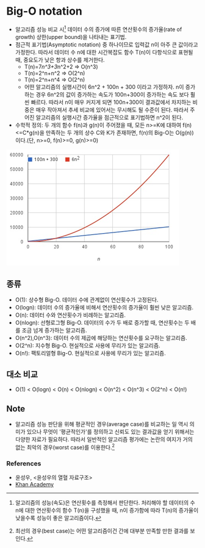 
# Big-O notation

- 알고리즘 성능 비교 시[^algorithm_performance_0] 데이터 수의 증가에 따른 연산횟수의 증가율(rate of growth) 상한(upper bound)을 나타내는 표기법.
- 점근적 표기법(Asymptotic notation) 중 하나이므로 입력값 n이 아주 큰 값이라고 가정한다. 따라서 데이터 수 n에 대한 시간복잡도 함수 T(n)이 다항식으로 표현될 때, 중요도가 낮은 항과 상수를 제거한다.
  - T(n)=7*n^3+3*n^2+2 => O(n^3)
  - T(n)=2^n+n^2 => O(2^n)
  - T(n)=2^n+n^4 => O(2^n)
  - 어떤 알고리즘의 실행시간이 6n^2 + 100n + 300 이라고 가정하자. n이 증가하는 경우 6n^2의 값이 증가하는 속도가 100n+300이 증가하는 속도 보다 훨씬 빠르다. 따라서 n이 매우 커지게 되면 100n+300이 결과값에서 차지하는 비중은 매우 작아져서 추세 비교에 있어서는 무시해도 될 수준이 된다. 따라서 주어진 알고리즘의 실행시간 증가율을 점근적으로 표기법하면 n^2이 된다.
- 수학적 정의: 두 개의 함수 f(n)과 g(n)이 주어졌을 때, 모든 n>=K에 대하여 f(n)<=C*g(n)을 만족하는 두 개의 상수 C와 K가 존재하면, f(n)의 Big-O는 O(g(n))이다.(단, n>=0, f(n)>=0, g(n)>=0)

[![example image](./images/asymptotic_notation_example.jpg "Image from Khan Academy")](https://en.khanacademy.org/computing/computer-science/algorithms/asymptotic-notation/a/asymptotic-notation)

## 종류

- O(1): 상수형 Big-O. 데이터 수에 관계없이 연산횟수가 고정된다.
- O(logn): 데이터 수의 증가율에 비해서 연산횟수의 증가율이 훨씬 낮은 알고리즘.
- O(n): 데이터 수와 연산횟수가 비례하는 알고리즘.
- O(nlogn): 선형로그형 Big-O. 데이터의 수가 두 배로 증가할 때, 연산횟수는 두 배를 조금 넘게 증가하는 알고리즘.
- O(n^2),O(n^3): 데이터 수의 제곱에 해당하는 연산횟수를 요구하는 알고리즘.
- O(2^n): 지수형 Big-O. 현실적으로 사용에 무리가 있는 알고리즘.
- O(n!): 팩토리얼형 Big-O. 현실적으로 사용에 무리가 있는 알고리즘.

## 대소 비교

- O(1) < O(logn) < O(n) < O(nlogn) < O(n^2) < O(n^3) < O(2^n) < O(n!)

## Note

- 알고리즘 성능 판단을 위해 평균적인 경우(average case)를 비교하는 일 역시 의미가 있으나 무엇이 '평균적인가'를 정의하고 신뢰도 있는 결과값을 얻기 위해서는 다양한 자료가 필요하다. 따라서 일반적인 알고리즘 평가에는 논란의 여지가 거의 없는 최악의 경우(worst case)를 이용한다.[^algorithm_performance_1]

### References

- 윤성우, <윤성우의 열혈 자료구조>
- [Khan Academy][ka]

[ka]: <https://ko.khanacademy.org/computing/computer-science/algorithms/asymptotic-notation/a/big-o-notation> "Khan Academy"
[^algorithm_performance_0]: 알고리즘의 성능(속도)은 연산횟수를 측정해서 판단한다. 처리해야 할 데이터의 수 n에 대한 연산횟수의 함수 T(n)을 구성했을 때, n이 증가함에 따라 T(n)의 증가율이 낮을수록 성능이 좋은 알고리즘이다.
[^algorithm_performance_1]: 최선의 경우(best case)는 어떤 알고리즘이건 간에 대부분 만족할 만한 결과를 보인다.
